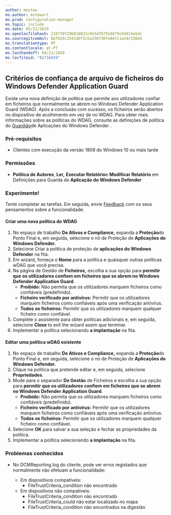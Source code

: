 ```yaml
---
author: mestew
ms.author: mstewart
ms.prod: configuration-manager
ms.topic: include
ms.date: 05/21/2019
ms.openlocfilehash: 218739729b019022c9e5d7679188f9c04814e5dc
ms.sourcegitcommit: bbf820c35414bf2cba356f30fe047c1a34c5384d
ms.translationtype: MT
ms.contentlocale: pt-PT
ms.lasthandoff: 04/21/2020
ms.locfileid: "81716419"
---
```

## <a name="windows-defender-application-guard-file-trust-criteria"></a><a name="bkmk_wdag"></a>Critérios de confiança de arquivo de ficheiros do Windows Defender Application Guard

<!--3555858-->
Existe uma nova definição de política que permite aos utilizadores confiar em ficheiros que normalmente se abrem no Windows Defender Application Guard (WDAG). Após a conclusão com sucesso, os ficheiros serão abertos no dispositivo de acolhimento em vez de no WDAG. Para obter mais informações sobre as políticas do WDAG, consulte as definições de política do [Guardião](https://docs.microsoft.com/windows/security/threat-protection/windows-defender-application-guard/configure-wd-app-guard)de Aplicações do Windows Defender .

### <a name="prerequisites"></a>Pré-requisitos

- Clientes com execução da versão 1809 do Windows 10 ou mais tarde

### <a name="permissions"></a>Permissões

- **Política de Autores**, **Ler,** **Executar Relatório**e **Modificar Relatório** em Definições para Guarda de **Aplicação do Windows Defender**

### <a name="try-it-out"></a>Experimente!

Tente completar as tarefas. Em seguida, envie [Feedback](../../../../understand/find-help.md#product-feedback) com os seus pensamentos sobre a funcionalidade.

#### <a name="create-a-new-wdag-policy"></a>Criar uma nova política do WDAG

1. No espaço de trabalho **De Ativos e Compliance,** expanda a **Proteção**do Ponto Final e, em seguida, selecione o nó de Proteção de **Aplicações do Windows Defender.**
1. Selecione Criar a política de proteção de **aplicações do Windows Defender** na fita.
1. Em wizard, forneça o **Nome** para a política e quaisquer outras políticas wDAG que você precisa.
1. Na página de Gestão de **Ficheiros,** escolha a sua opção para **permitir que os utilizadores confiem em ficheiros que se abrem no Windows Defender Application Guard**.
     - **Proibido:** Não permita que os utilizadores marquem ficheiros como confiáveis (predefinido).
     - **Ficheiro verificado por antivírus:** Permitir que os utilizadores marquem ficheiros como confiáveis após uma verificação antivírus.
     - **Todos os ficheiros:** Permitir que os utilizadores marquem qualquer ficheiro como confiável.
1. Complete o assistente para obter políticas adicionais e, em seguida, selecione **Close** to exit the wizard assim que terminar.
1. Implementar a política selecionando **a implantação** na fita.

#### <a name="edit-an-existing-wdag-policy"></a>Editar uma política wDAG existente

1. No espaço de trabalho **De Ativos e Compliance,** expanda a **Proteção**do Ponto Final e, em seguida, selecione o nó de Proteção de **Aplicações do Windows Defender.**
1. Clique na política que pretende editar e, em seguida, selecione **Propriedades**.
1. Mude para o separador **De Gestão** de Ficheiros e escolha a sua opção para **permitir que os utilizadores confiem em ficheiros que se abrem no Windows Defender Application Guard**.
     - **Proibido:** Não permita que os utilizadores marquem ficheiros como confiáveis (predefinido).
     - **Ficheiro verificado por antivírus:** Permitir que os utilizadores marquem ficheiros como confiáveis após uma verificação antivírus.
     - **Todos os ficheiros:** Permitir que os utilizadores marquem qualquer ficheiro como confiável.
1. Selecione **OK** para salvar a sua seleção e fechar as propriedades da política.
1. Implementar a política selecionando **a implantação** na fita.


### <a name="known-issues"></a>Problemas conhecidos

- No DCMReporting.log do cliente, pode ver erros registados que normalmente não efetuam a funcionalidade:

  - Em dispositivos compatíveis:
    - FileTrustCriteria_condition não encontrado
  - Em dispositivos não compatíveis:
    - FileTrustCriteria_condition não encontrado
    - FileTrustCriteria_could não estar localizado no mapa
    - FileTrustCriteria_condition não encontrados na digestão
